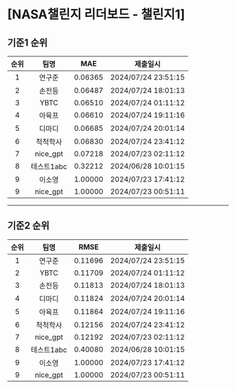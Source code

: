 # [NASA챌린지 리더보드 - 챌린지1]
## 기준1 순위
| 순위 | 팀명 | MAE | 제출일시 |
|:----:|:----:|:-----:|:----:|
| 1 | 연구준 | 0.06365 | 2024/07/24 23:51:15 |
| 2 | 손전등 | 0.06487 | 2024/07/24 18:01:13 |
| 3 | YBTC | 0.06510 | 2024/07/24 01:11:12 |
| 4 | 아육프 | 0.06610 | 2024/07/24 19:11:16 |
| 5 | 디마디 | 0.06685 | 2024/07/24 20:01:14 |
| 6 | 척척학사 | 0.06830 | 2024/07/24 23:41:12 |
| 7 | nice_gpt | 0.07218 | 2024/07/23 02:11:12 |
| 8 | 테스트1abc | 0.32212 | 2024/06/28 10:01:15 |
| 9 | 이소영 | 1.00000 | 2024/07/23 17:41:12 |
| 9 | nice_gpt | 1.00000 | 2024/07/23 00:51:11 |
___
## 기준2 순위
| 순위 | 팀명 | RMSE | 제출일시 |
|:----:|:----:|:-----:|:----:|
| 1 | 연구준 | 0.11696 | 2024/07/24 23:51:15 |
| 2 | YBTC | 0.11709 | 2024/07/24 01:11:12 |
| 3 | 손전등 | 0.11813 | 2024/07/24 18:01:13 |
| 4 | 디마디 | 0.11824 | 2024/07/24 20:01:14 |
| 5 | 아육프 | 0.11864 | 2024/07/24 19:11:16 |
| 6 | 척척학사 | 0.12156 | 2024/07/24 23:41:12 |
| 7 | nice_gpt | 0.12192 | 2024/07/23 02:11:12 |
| 8 | 테스트1abc | 0.40080 | 2024/06/28 10:01:15 |
| 9 | 이소영 | 1.00000 | 2024/07/23 17:41:12 |
| 9 | nice_gpt | 1.00000 | 2024/07/23 00:51:11 |
